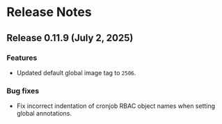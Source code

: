 # Release Notes
## Release 0.11.9 (July 2, 2025)
### Features ###
  - Updated default global image tag to `2506`.

### Bug fixes ###
  - Fix incorrect indentation of cronjob RBAC object names when setting global annotations.
